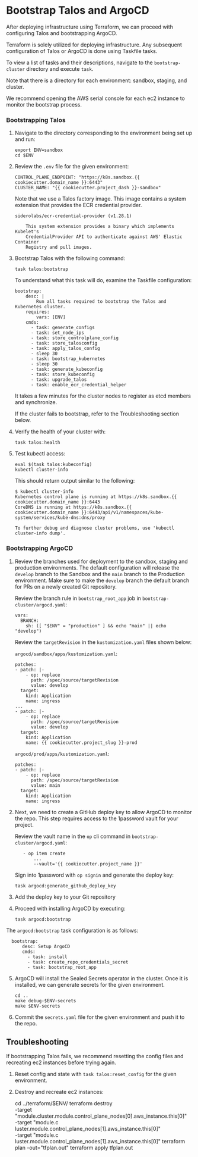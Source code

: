 # Bootstrap Talos and ArgoCD

After deploying infrastructure using Terraform, we can proceed with configuring
Talos and bootstrapping ArgoCD.

Terraform is solely utilized for deploying infrastructure. Any subsequent
configuration of Talos or ArgoCD is done using Taskfile tasks.

To view a list of tasks and their descriptions, navigate to the
`bootstrap-cluster` directory and execute `task`.

Note that there is a directory for each environment: sandbox, staging, and
cluster.

We recommend opening the AWS serial console for each ec2 instance to monitor the
bootstrap process.

### Bootstrapping Talos

1. Navigate to the directory corresponding to the environment being set up and
   run:

   ```shell
   export ENV=sandbox
   cd $ENV
   ```

2. Review the `.env` file for the given environment:

   ```shell
   CONTROL_PLANE_ENDPOINT: "https://k8s.sandbox.{{ cookiecutter.domain_name }}:6443"
   CLUSTER_NAME: "{{ cookiecutter.project_dash }}-sandbox"
   ```

   Note that we use a Talos factory image. This image contains a system
   extension that provides the ECR credential provider.

   ```
   siderolabs/ecr-credential-provider (v1.28.1)

       This system extension provides a binary which implements Kubelet's
       CredentialProvider API to authenticate against AWS' Elastic Container
       Registry and pull images.
   ```

3. Bootstrap Talos with the following command:

   ```
   task talos:bootstrap
   ```

   To understand what this task will do, examine the Taskfile configuration:

   ```
   bootstrap:
       desc: |
           Run all tasks required to bootstrap the Talos and Kubernetes cluster.
       requires:
           vars: [ENV]
       cmds:
         - task: generate_configs
         - task: set_node_ips
         - task: store_controlplane_config
         - task: store_talosconfig
         - task: apply_talos_config
         - sleep 30
         - task: bootstrap_kubernetes
         - sleep 30
         - task: generate_kubeconfig
         - task: store_kubeconfig
         - task: upgrade_talos
         - task: enable_ecr_credential_helper
   ```

   It takes a few minutes for the cluster nodes to register as etcd
   members and synchronize.

   If the cluster fails to bootstrap, refer to the Troubleshooting section
   below.

4. Verify the health of your cluster with:

   ```shell
   task talos:health
   ```

5. Test kubectl access:

   ```shell
   eval $(task talos:kubeconfig)
   kubectl cluster-info
   ```

   This should return output similar to the following:

   ```shell
   $ kubectl cluster-info
   Kubernetes control plane is running at https://k8s.sandbox.{{ cookiecutter.domain_name }}:6443
   CoreDNS is running at https://k8s.sandbox.{{ cookiecutter.domain_name }}:6443/api/v1/namespaces/kube-system/services/kube-dns:dns/proxy

   To further debug and diagnose cluster problems, use 'kubectl cluster-info dump'.
   ```

### Bootstrapping ArgoCD

1. Review the branches used for deployment to the sandbox, staging and
   production environments. The default configuration will release the `develop`
   branch to the Sandbox and the `main` branch to the Production environment.
   Make sure to make the `develop` branch the default branch for PRs on a newly
   created Git repository.

   Review the branch rule in `bootstrap_root_app` job in
   `bootstrap-cluster/argocd.yaml`:

   ```
   vars:
     BRANCH:
       sh: ([ "$ENV" = "production" ] && echo "main" || echo "develop")
   ```

   Review the `targetRevision` in the `kustomization.yaml` files shown below:

   `argocd/sandbox/apps/kustomization.yaml`:

   ```
   patches:
   - patch: |-
       - op: replace
         path: /spec/source/targetRevision
         value: develop
     target:
       kind: Application
       name: ingress
   ...
   - patch: |-
       - op: replace
         path: /spec/source/targetRevision
         value: develop
     target:
       kind: Application
       name: {{ cookiecutter.project_slug }}-prod
   ```

   `argocd/prod/apps/kustomization.yaml`:

   ```
   patches:
   - patch: |-
       - op: replace
         path: /spec/source/targetRevision
         value: main
     target:
       kind: Application
       name: ingress
   ```

2. Next, we need to create a GitHub deploy key to allow ArgoCD to monitor the
   repo. This step requires access to the 1password vault for your project.

   Review the vault name in the `op` cli command in
   `bootstrap-cluster/argocd.yaml`:

   ```
      - op item create
          ...
          --vault='{{ cookiecutter.project_name }}'
   ```

   Sign into 1password with `op signin` and generate the deploy key:

   ```shell
   task argocd:generate_github_deploy_key
   ```

3. Add the deploy key to your Git repository

4. Proceed with installing ArgoCD by executing:

   ```shell
   task argocd:bootstrap
   ```

The `argocd:bootstrap` task configuration is as follows:

```
  bootstrap:
      desc: Setup ArgoCD
      cmds:
        - task: install
        - task: create_repo_credentials_secret
        - task: bootstrap_root_app
```

5. ArgoCD will install the Sealed Secrets operator in the cluster. Once it is
   installed, we can generate secrets for the given environment.

   ```shell
   cd ..
   make debug-$ENV-secrets
   make $ENV-secrets
   ```

6. Commit the `secrets.yaml` file for the given environment and push it to the
   repo.

## Troubleshooting

If bootstrapping Talos fails, we recommend resetting the config files and
recreating ec2 instances before trying again.

1. Reset config and state with `task talos:reset_config` for the given
   environment.

2. Destroy and recreate ec2 instances:

   cd ../terraform/$ENV/
   terraform destroy \
    -target "module.cluster.module.control_plane_nodes[0].aws_instance.this[0]" \
    -target "module.c luster.module.control_plane_nodes[1].aws_instance.this[0]" \
    -target "module.c luster.module.control_plane_nodes[1].aws_instance.this[0]"
   terraform plan -out="tfplan.out"
   terraform apply tfplan.out
